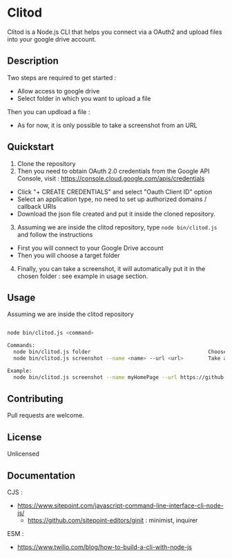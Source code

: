 # Clitod

Clitod is a Node.js CLI that helps you connect via a OAuth2 and upload files into your google drive account.

## Description

Two steps are required to get started :

- Allow access to google drive
- Select folder in which you want to upload a file

Then you can updload a file :

- As for now, it is only possible to take a screenshot from an URL

## Quickstart

1. Clone the repository
2. Then you need to obtain OAuth 2.0 credentials from the Google API Console, visit : https://console.cloud.google.com/apis/credentials

- Click "+ CREATE CREDENTIALS" and select "Oauth Client ID" option
- Select an application type, no need to set up authorized domains / callback URIs
- Download the json file created and put it inside the cloned repository.

3. Assuming we are inside the clitod repository, type `node bin/clitod.js` and follow the instructions

- First you will connect to your Google Drive account
- Then you will choose a target folder

4. Finally, you can take a screenshot, it will automatically put it in the chosen folder : see example in usage section.

## Usage

Assuming we are inside the clitod repository

```bash

node bin/clitod.js <command>

Commands:
  node bin/clitod.js folder                                      Choose a target folder
  node bin/clitod.js screenshot --name <name> --url <url>        Take a screenshot and send it

Example:
  node bin/clitod.js screenshot --name myHomePage --url https://github.com/mustsee/clitod

```

## Contributing

Pull requests are welcome.

## License

Unlicensed

## Documentation

CJS :

- https://www.sitepoint.com/javascript-command-line-interface-cli-node-js/
  - https://github.com/sitepoint-editors/ginit : minimist, inquirer

ESM :

- https://www.twilio.com/blog/how-to-build-a-cli-with-node-js
